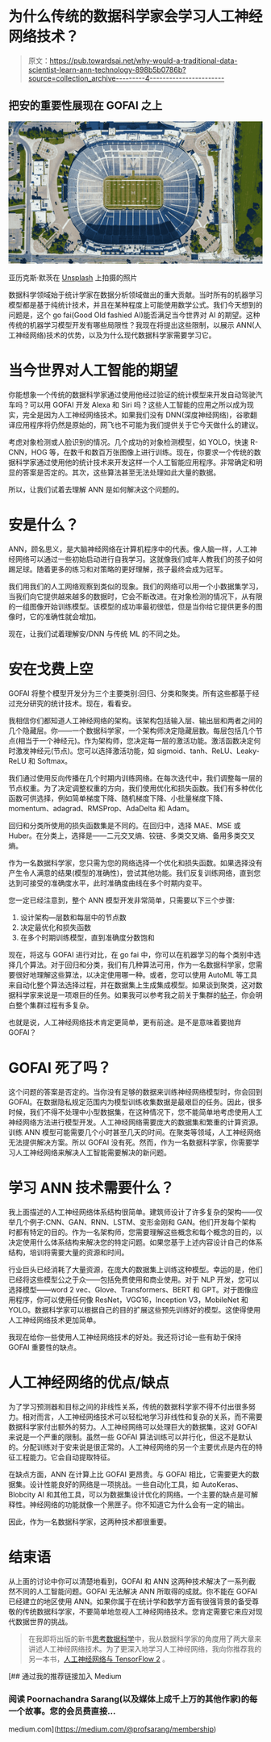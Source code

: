 # 为什么传统的数据科学家会学习人工神经网络技术？

> 原文：<https://pub.towardsai.net/why-would-a-traditional-data-scientist-learn-ann-technology-898b5b0786b?source=collection_archive---------4----------------------->

## 把安的重要性展现在 GOFAI 之上

![](img/89055fb0a7df785cf659ba9f3d67563f.png)

亚历克斯·默茨在 [Unsplash](https://unsplash.com/s/photos/classical-verus-ann?utm_source=unsplash&utm_medium=referral&utm_content=creditCopyText) 上拍摄的照片

数据科学领域始于统计学家在数据分析领域做出的重大贡献。当时所有的机器学习模型都是基于纯统计技术，并且在某种程度上可能使用数学公式。我们今天想到的问题是，这个 go fai(Good Old fashied AI)能否满足当今世界对 AI 的期望。这种传统的机器学习模型开发有哪些局限性？我现在将提出这些限制，以展示 ANN(人工神经网络)技术的优势，以及为什么现代数据科学家需要学习它。

# 当今世界对人工智能的期望

你能想象一个传统的数据科学家通过使用他经过验证的统计模型来开发自动驾驶汽车吗？可以用 GOFAI 开发 Alexa 和 Siri 吗？这些人工智能的应用之所以成为现实，完全是因为人工神经网络技术。如果我们没有 DNN(深度神经网络)，谷歌翻译应用程序将仍然是原始的，网飞也不可能为我们提供关于它今天做什么的建议。

考虑对象检测或人脸识别的情况。几个成功的对象检测模型，如 YOLO，快速 R-CNN，HOG 等，在数千和数百万张图像上进行训练。现在，你要求一个传统的数据科学家通过使用他的统计技术来开发这样一个人工智能应用程序。非常确定和明显的答案是否定的。其次，这些算法甚至无法处理如此大量的数据。

所以，让我们试着去理解 ANN 是如何解决这个问题的。

# 安是什么？

ANN，顾名思义，是大脑神经网络在计算机程序中的代表。像人脑一样，人工神经网络可以通过一些初始启动进行自我学习。这就像我们成年人教我们的孩子如何踢足球。随着更多的练习和对策略的更好理解，孩子最终会成为冠军。

我们用我们的人工网络观察到类似的现象。我们的网络可以用一个小数据集学习，当我们向它提供越来越多的数据时，它会不断改进。在对象检测的情况下，从有限的一组图像开始训练模型。该模型的成功率最初很低，但是当你给它提供更多的图像时，它的准确性就会增加。

现在，让我们试着理解安/DNN 与传统 ML 的不同之处。

# 安在戈费上空

GOFAI 将整个模型开发分为三个主要类别:回归、分类和聚类。所有这些都基于经过充分研究的统计技术。现在，看看安。

我相信你们都知道人工神经网络的架构。该架构包括输入层、输出层和两者之间的几个隐藏层。你——一个数据科学家，一个架构师决定隐藏层数。每层包括几个节点(相当于一个神经元)。作为架构师，您决定每一层的激活功能。激活函数决定何时激发神经元(节点)。您可以选择激活功能，如 sigmoid、tanh、ReLU、Leaky-ReLU 和 Softmax。

我们通过使用反向传播在几个时期内训练网络。在每次迭代中，我们调整每一层的节点权重。为了决定调整权重的方向，我们使用优化和损失函数。我们有多种优化函数可供选择，例如简单梯度下降、随机梯度下降、小批量梯度下降、momentum、adagrad、RMSProp、AdaDelta 和 Adam。

回归和分类所使用的损失函数集是不同的。在回归中，选择 MAE、MSE 或 Huber。在分类上，选择是——二元交叉熵、铰链、多类交叉熵、备用多类交叉熵。

作为一名数据科学家，您只需为您的网络选择一个优化和损失函数。如果选择没有产生令人满意的结果(模型的准确性)，尝试其他功能。我们反复训练网络，直到您达到可接受的准确度水平，此时准确度曲线在多个时期内变平。

您一定已经注意到，整个 ANN 模型开发非常简单，只需要以下三个步骤:

1.  设计架构—层数和每层中的节点数
2.  决定最优化和损失函数
3.  在多个时期训练模型，直到准确度分数饱和

现在，将这与 GOFAI 进行对比，在 go fai 中，你可以在机器学习的每个类别中选择几个算法。对于回归和分类，我们有几种算法可用，作为一名数据科学家，您需要很好地理解这些算法，以决定使用哪一种。或者，您可以使用 AutoML 等工具来自动化整个算法选择过程，并在数据集上生成集成模型。如果谈到聚类，这对数据科学家来说是一项艰巨的任务。如果我可以参考我之前关于集群的[帖子](https://towardsdatascience.com/clustering-a-daunting-task-for-a-data-scientist-5c7f362ccfb8)，你会明白整个集群过程有多复杂。

也就是说，人工神经网络技术肯定更简单，更有前途。是不是意味着要抛弃 GOFAI？

# GOFAI 死了吗？

这个问题的答案是否定的。当你没有足够的数据来训练神经网络模型时，你会回到 GOFAI。在数据隐私规定范围内为模型训练收集数据是最艰巨的任务。因此，很多时候，我们不得不处理中小型数据集，在这种情况下，您不能简单地考虑使用人工神经网络方法进行模型开发。人工神经网络需要庞大的数据集和繁重的计算资源。训练 ANN 模型可能需要几个小时甚至几天的时间。在聚类等领域，人工神经网络无法提供解决方案。所以 GOFAI 没有死。然而，作为一名数据科学家，你需要学习人工神经网络来解决人工智能需要解决的新问题。

# 学习 ANN 技术需要什么？

我上面描述的人工神经网络体系结构很简单。建筑师设计了许多复杂的架构——仅举几个例子:CNN、GAN、RNN、LSTM、变形金刚和 GAN。他们开发每个架构时都有特定的目的。作为一名架构师，您需要理解这些概念和每个概念的目的，以决定使用什么体系结构来解决您的特定问题。如果您基于上述内容设计自己的体系结构，培训将需要大量的资源和时间。

行业巨头已经消耗了大量资源，在庞大的数据集上训练这种模型。幸运的是，他们已经将这些模型公之于众——包括免费使用和商业使用。对于 NLP 开发，您可以选择模型——word 2 vec、Glove、Transformers、BERT 和 GPT。对于图像应用程序，你可以使用任何像 ResNet，VGG16，Inception V3，MobileNet 和 YOLO。数据科学家可以根据自己的目的扩展这些预先训练好的模型。这使得使用人工神经网络技术更加简单。

我现在给你一些使用人工神经网络技术的好处。我还将讨论一些有助于保持 GOFAI 重要性的缺点。

# 人工神经网络的优点/缺点

为了学习预测器和目标之间的非线性关系，传统的数据科学家不得不付出很多努力。相对而言，人工神经网络技术可以轻松地学习非线性和复杂的关系，而不需要数据科学家付出额外的努力。人工神经网络可以处理巨大的数据集，这对 GOFAI 来说是一个严重的限制。虽然一些 GOFAI 算法训练可以并行化，但这不是默认的。分配训练对于安来说是很正常的。人工神经网络的另一个主要优点是内在的特征工程能力。它会自动提取特征。

在缺点方面，ANN 在计算上比 GOFAI 更昂贵。与 GOFAI 相比，它需要更大的数据集。设计性能良好的网络是一项挑战。一些自动化工具，如 AutoKeras、Blobcity AI 和其他工具，可以为数据集设计优化的网络。一个主要的缺点是可解释性。神经网络的功能就像一个黑匣子。你不知道它为什么会有一定的输出。

因此，作为一名数据科学家，这两种技术都很重要。

# 结束语

从上面的讨论中你可以清楚地看到，GOFAI 和 ANN 这两种技术解决了一系列截然不同的人工智能问题。GOFAI 无法解决 ANN 所取得的成就。你不能在 GOFAI 已经建立的地区使用 ANN。如果你属于在统计学和数学方面有很强背景的备受尊敬的传统数据科学家，不要简单地忽视人工神经网络技术。您肯定需要它来应对现代数据世界的挑战。

> 在我即将出版的新书[思考数据科学](https://link.springer.com/book/9783031023620)中，我从数据科学家的角度用了两大章来讲述人工神经网络技术。为了更深入地学习人工神经网络，我向你推荐我的另一本书，[人工神经网络与 TensorFlow 2](https://link.springer.com/book/10.1007/978-1-4842-6150-7) 。

[](https://medium.com/@profsarang/membership) [## 通过我的推荐链接加入 Medium

### 阅读 Poornachandra Sarang(以及媒体上成千上万的其他作家)的每一个故事。您的会员费直接…

medium.com](https://medium.com/@profsarang/membership)